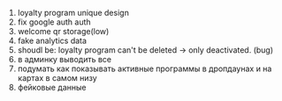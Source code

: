 1. loyalty program unique design
2. fix google auth auth
3. welcome qr storage(low)
4. fake analytics data
5. shoudl be: loyalty program can't be deleted -> only deactivated. (bug)
6. в админку выводить все
7. подумать как показывать активные программы в дропдаунах и на картах в самом низу
8. фейковые данные